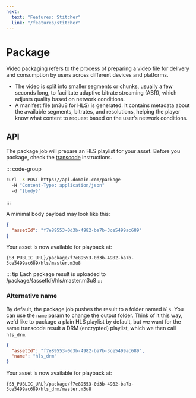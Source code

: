 ```yaml
---
next:
  text: "Features: Stitcher"
  link: "/features/stitcher"
---
```


# Package

Video packaging refers to the process of preparing a video file for delivery and consumption by users across different devices and platforms.

- The video is split into smaller segments or chunks, usually a few seconds long, to facilitate adaptive bitrate streaming (ABR), which adjusts quality based on network conditions.
- A manifest file (m3u8 for HLS) is generated. It contains metadata about the available segments, bitrates, and resolutions, helping the player know what content to request based on the user’s network conditions.

## API

The package job will prepare an HLS playlist for your asset. Before you package, check the [transcode](/features/transcode) instructions.

::: code-group

```sh [shell]
curl -X POST https://api.domain.com/package
  -H "Content-Type: application/json"
  -d "{body}"
```

:::

A minimal body payload may look like this:

```json
{
  "assetId": "f7e89553-0d3b-4982-ba7b-3ce5499ac689"
}
```

Your asset is now available for playback at:

```
{S3_PUBLIC_URL}/package/f7e89553-0d3b-4982-ba7b-3ce5499ac689/hls/master.m3u8
```

::: tip
Each package result is uploaded to /package/{assetId}/hls/master.m3u8
:::

### Alternative name

By default, the package job pushes the result to a folder named `hls`. You can use the `name` param to change the output folder. Think of it this way, we'd like to package a plain HLS playlist by default, but we want for the same transcode result a DRM (encrypted) playlist, which we then call `hls_drm`.

```json
{
  "assetId": "f7e89553-0d3b-4982-ba7b-3ce5499ac689",
  "name": "hls_drm"
}
```

Your asset is now available for playback at:

```
{S3_PUBLIC_URL}/package/f7e89553-0d3b-4982-ba7b-3ce5499ac689/hls_drm/master.m3u8
```
